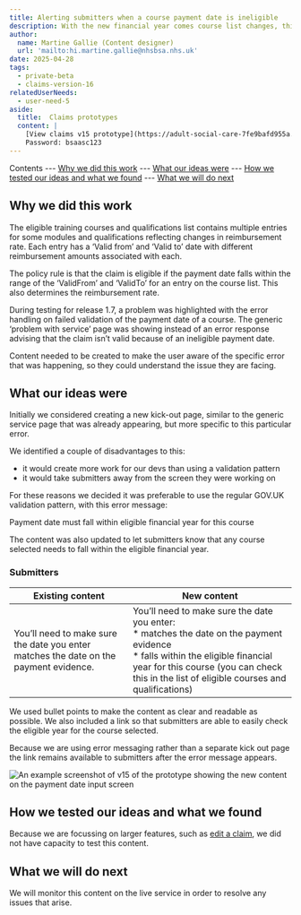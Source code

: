 ```yaml
---
title: Alerting submitters when a course payment date is ineligible
description: With the new financial year comes course list changes, this means depending on when organisations paid for training it may not be eligible for funding. 
author:
  name: Martine Gallie (Content designer)
  url: 'mailto:hi.martine.gallie@nhsbsa.nhs.uk'
date: 2025-04-28
tags:
  - private-beta
  - claims-version-16
relatedUserNeeds:
  - user-need-5
aside:
  title:  Claims prototypes
  content: |
    [View claims v15 prototype](https://adult-social-care-7fe9bafd955a.herokuapp.com/claims/prototypes/design/v15/) 
    Password: bsaasc123
---
```


Contents
--- [Why we did this work](#why-we-did-this-work)
--- [What our ideas were](#what-our-ideas-were)
--- [How we tested our ideas and what we found](#how-we-tested-our-ideas-and-what-we-found)
--- [What we will do next](#what-we-will-do-next)

## Why we did this work

The eligible training courses and qualifications list contains multiple entries for some modules and qualifications reflecting changes in reimbursement rate. Each entry has a ‘Valid from’ and ‘Valid to’ date with different reimbursement amounts associated with each. 

The policy rule is that the claim is eligible if the payment date falls within the range of the ‘ValidFrom’ and ‘ValidTo’ for an entry on the course list. This also determines the reimbursement rate. 

During testing for release 1.7, a problem was highlighted with the error handling on failed validation of the payment date of a course. The generic ‘problem with service’ page was showing instead of an error response advising that the claim isn’t valid because of an ineligible payment date.

Content needed to be created to make the user aware of the specific error that was happening, so they could understand the issue they are facing.

## What our ideas were
Initially we considered creating a new kick-out page, similar to the generic service page that was already appearing, but more specific to this particular error.

We identified a couple of disadvantages to this:
- it would create more work for our devs than using a validation pattern
- it would take submitters away from the screen they were working on

For these reasons we decided it was preferable to use the regular GOV.UK validation pattern, with this error message:

Payment date must fall within eligible financial year for this course

The content was also updated to let submitters know that any course selected needs to fall within the eligible financial year.


### Submitters
| Existing content  | New content  |
| ----------- | ----------- |
| You’ll need to make sure the date you enter matches the date on the payment evidence.  | You’ll need to make sure the date you enter: <br>* matches the date on the payment evidence <br>* falls within the eligible financial year for this course (you can check this in the list of eligible courses and qualifications) |

We used bullet points to make the content as clear and readable as possible. We also included a link so that submitters are able to easily check the eligible year for the course selected.

Because we are using error messaging rather than a separate kick out page the link remains available to submitters after the error message appears. 

![An example screenshot of v15 of the prototype showing the new content on the payment date input screen](payment-date-error.png "The new content on the payment date input screen")

## How we tested our ideas and what we found

Because we are focussing on larger features, such as [edit a claim](../edit-a-claim), we did not have capacity to test this content.

## What we will do next

We will monitor this content on the live service in order to resolve any issues that arise.


